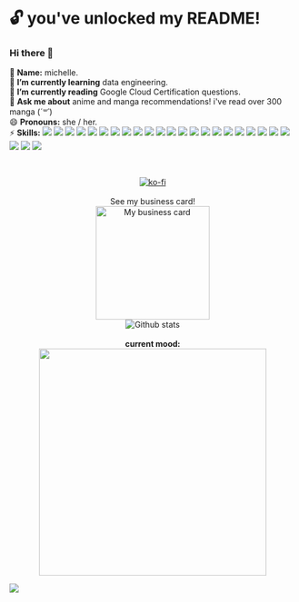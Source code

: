 # :unlock: you've unlocked my README! 
### Hi there 👋
:tea: **Name:** michelle. 
 <br>🌱 **I’m currently learning** data engineering.
 <br>:book: **I’m currently reading** Google Cloud Certification questions.
 <br>💬 **Ask me about** anime and manga recommendations! i've read over 300 manga (*´꒳`*)
 <br>😄 **Pronouns:** she / her.
 <br>⚡ **Skills:** <img src="https://img.shields.io/badge/Python-3776AB?style=for-the-badge&logo=python&logoColor=ffdd54"/>  <img src="https://img.shields.io/badge/PySpark-606060?style=for-the-badge&logo=apachespark&logoColor=E25A1C"/>  <img src="https://img.shields.io/badge/apache_airflow-017CEE?style=for-the-badge&logo=apacheairflow"/>  <img src="https://img.shields.io/badge/apache_hadoop-66CCFF?style=for-the-badge&logo=apachehadoop&logoColor=white"/>  <img src="https://img.shields.io/badge/canva-00C4CC?style=for-the-badge&logo=canva&logoColor=white"/>  <img src="https://img.shields.io/badge/checkmarx-54B848?style=for-the-badge&logo=checkmarx&logoColor=white"/>  <img src="https://img.shields.io/badge/confluence-172B4D?style=for-the-badge&logo=confluence&logoColor=white"/>  <img src="https://img.shields.io/badge/createreactapp-09D3AC?style=for-the-badge&logo=createreactapp&logoColor=white"/>  <img src="https://img.shields.io/badge/css3-1572B6?style=for-the-badge&logo=css3&logoColor=white"/>  <img src="https://img.shields.io/badge/csswizardry-1572B6?style=for-the-badge&logo=csswizardry&logoColor=#F43059"/>  <img src="https://img.shields.io/badge/django-092E20?style=for-the-badge&logo=django&logoColor=white"/>  <img src="https://img.shields.io/badge/figma-ffd55b?style=for-the-badge&logo=figma&logoColor=#F24E1E"/>  <img src="https://img.shields.io/badge/git-grey?style=for-the-badge&logo=git&logoColor=#F05032"/>  <img src="https://img.shields.io/badge/github-181717?style=for-the-badge&logo=github&logoColor=white"/>  <img src="https://img.shields.io/badge/googlecloud-4285F4?style=for-the-badge&logo=googlecloud&logoColor=white"/>  <img src="https://img.shields.io/badge/html5-grey?style=for-the-badge&logo=html5&logoColor=#E34F26"/>  <img src="https://img.shields.io/badge/jenkins-grey?style=for-the-badge&logo=jenkins&logoColor=#D24939"/>  <img src="https://img.shields.io/badge/jira-0052CC?style=for-the-badge&logo=jira&logoColor=white"/>  <img src="https://img.shields.io/badge/jupyter-F37626?style=for-the-badge&logo=jupyter&logoColor=white"/>  <img src="https://img.shields.io/badge/mcdonalds-red?style=for-the-badge&logo=mcdonalds&logoColor=FBC817"/>  <img src="https://img.shields.io/badge/mcdonalds-red?style=for-the-badge&logo=mcdonalds&logoColor=FBC817"/>  <img src="https://img.shields.io/badge/nodedotjs-grey?style=for-the-badge&logo=nodedotjs&logoColor=#339933"/>  <img src="https://img.shields.io/badge/notepadplusplus-grey?style=for-the-badge&logo=notepadplusplus&logoColor=#90E59A"/>  <img src="https://img.shields.io/badge/pandas-black?style=for-the-badge&logo=pandas&logoColor=#150458"/>  <img src="https://img.shields.io/badge/pytest-white?style=for-the-badge&logo=pytest&logoColor=#0A9EDC"/>






 
<br> <p align="center"> 
[![ko-fi](https://ko-fi.com/img/githubbutton_sm.svg)](https://ko-fi.com/D1D444NK2)
<br><br> See my business card! <br> 
<a href="https://hihello.me/p/d7bdab8e-2c0a-411b-928f-6b555b323dc2"><img width="200" title="My business card" src="https://github-production-user-asset-6210df.s3.amazonaws.com/27922550/242444856-2e223e69-9b05-4ac3-8365-3715b3b1c561.png"></a>
 <br> ![Github stats](https://github-readme-stats.vercel.app/api?username=yumichelle)
 <br><br> **current mood:** 
<br>  <img width="400" src="https://i.redd.it/bpm3ljb71fj51.png">
</p> 

![](https://komarev.com/ghpvc/?username=yumichelle&style=for-the-badge&color=green)
<!--
**yumichelle/yumichelle** is a ✨ _special_ ✨ repository because its `README.md` (this file) appears on your GitHub profile.

Here are some ideas to get you started:

- 🔭 I’m currently working on ...
- 🌱 I’m currently learning ...
- 👯 I’m looking to collaborate on ...
- 🤔 I’m looking for help with ...
- 💬 Ask me about ...
- 📫 How to reach me: ...
- 😄 Pronouns: ...
- ⚡ Fun fact: ...
-->
